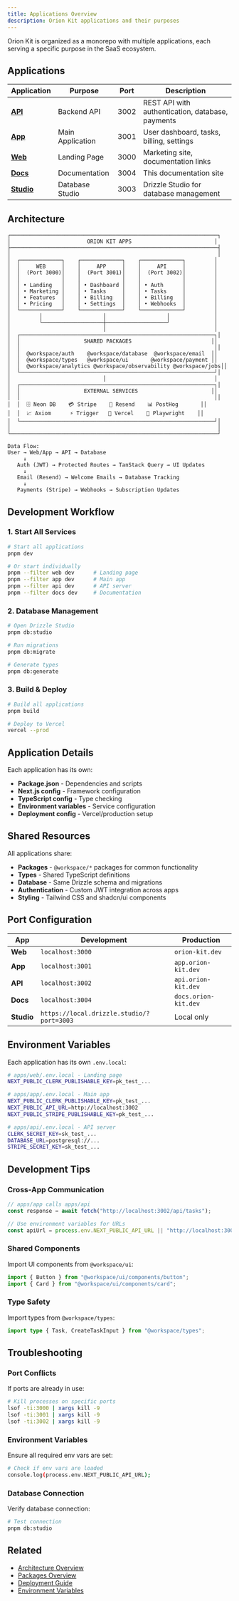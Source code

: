 ```yaml
---
title: Applications Overview
description: Orion Kit applications and their purposes
---
```


Orion Kit is organized as a monorepo with multiple applications, each serving a specific purpose in the SaaS ecosystem.

## Applications

| Application                | Purpose          | Port | Description                                      |
| -------------------------- | ---------------- | ---- | ------------------------------------------------ |
| **[API](/apps/api)**       | Backend API      | 3002 | REST API with authentication, database, payments |
| **[App](/apps/app)**       | Main Application | 3001 | User dashboard, tasks, billing, settings         |
| **[Web](/apps/web)**       | Landing Page     | 3000 | Marketing site, documentation links              |
| **[Docs](/apps/docs)**     | Documentation    | 3004 | This documentation site                          |
| **[Studio](/apps/studio)** | Database Studio  | 3003 | Drizzle Studio for database management           |

## Architecture

```
┌─────────────────────────────────────────────────────────────────┐
│                        ORION KIT APPS                          │
├─────────────────────────────────────────────────────────────────┤
│                                                                 │
│  ┌─────────────┐    ┌─────────────┐    ┌─────────────┐         │
│  │     WEB     │    │     APP     │    │     API     │         │
│  │  (Port 3000)│    │  (Port 3001)│    │  (Port 3002)│         │
│  │             │    │             │    │             │         │
│  │ • Landing   │    │ • Dashboard │    │ • Auth      │         │
│  │ • Marketing │    │ • Tasks     │    │ • Tasks     │         │
│  │ • Features  │    │ • Billing   │    │ • Billing   │         │
│  │ • Pricing   │    │ • Settings  │    │ • Webhooks  │         │
│  └─────────────┘    └─────────────┘    └─────────────┘         │
│         │                   │                   │              │
│         └───────────────────┼───────────────────┘              │
│                             │                                  │
│  ┌─────────────────────────────────────────────────────────────┐│
│  │                    SHARED PACKAGES                         ││
│  │                                                             ││
│  │  @workspace/auth    @workspace/database  @workspace/email  ││
│  │  @workspace/types   @workspace/ui       @workspace/payment ││
│  │  @workspace/analytics @workspace/observability @workspace/jobs││
│  └─────────────────────────────────────────────────────────────┘│
│                             │                                  │
│  ┌─────────────────────────────────────────────────────────────┐│
│  │                    EXTERNAL SERVICES                       ││
│  │                                                             ││
│  │  🗄️ Neon DB    💳 Stripe    📧 Resend    📊 PostHog       ││
│  │  📈 Axiom      ⚡ Trigger   🎨 Vercel    🧪 Playwright    ││
│  └─────────────────────────────────────────────────────────────┘│
│                                                                 │
└─────────────────────────────────────────────────────────────────┘

Data Flow:
User → Web/App → API → Database
     ↓
   Auth (JWT) → Protected Routes → TanStack Query → UI Updates
     ↓
   Email (Resend) → Welcome Emails → Database Tracking
     ↓
   Payments (Stripe) → Webhooks → Subscription Updates
```

## Development Workflow

### 1. **Start All Services**

```bash
# Start all applications
pnpm dev

# Or start individually
pnpm --filter web dev      # Landing page
pnpm --filter app dev      # Main app
pnpm --filter api dev      # API server
pnpm --filter docs dev     # Documentation
```

### 2. **Database Management**

```bash
# Open Drizzle Studio
pnpm db:studio

# Run migrations
pnpm db:migrate

# Generate types
pnpm db:generate
```

### 3. **Build & Deploy**

```bash
# Build all applications
pnpm build

# Deploy to Vercel
vercel --prod
```

## Application Details

Each application has its own:

- **Package.json** - Dependencies and scripts
- **Next.js config** - Framework configuration
- **TypeScript config** - Type checking
- **Environment variables** - Service configuration
- **Deployment config** - Vercel/production setup

## Shared Resources

All applications share:

- **Packages** - `@workspace/*` packages for common functionality
- **Types** - Shared TypeScript definitions
- **Database** - Same Drizzle schema and migrations
- **Authentication** - Custom JWT integration across apps
- **Styling** - Tailwind CSS and shadcn/ui components

## Port Configuration

| App        | Development                               | Production           |
| ---------- | ----------------------------------------- | -------------------- |
| **Web**    | `localhost:3000`                          | `orion-kit.dev`      |
| **App**    | `localhost:3001`                          | `app.orion-kit.dev`  |
| **API**    | `localhost:3002`                          | `api.orion-kit.dev`  |
| **Docs**   | `localhost:3004`                          | `docs.orion-kit.dev` |
| **Studio** | `https://local.drizzle.studio/?port=3003` | Local only           |

## Environment Variables

Each application has its own `.env.local`:

```bash
# apps/web/.env.local - Landing page
NEXT_PUBLIC_CLERK_PUBLISHABLE_KEY=pk_test_...

# apps/app/.env.local - Main app
NEXT_PUBLIC_CLERK_PUBLISHABLE_KEY=pk_test_...
NEXT_PUBLIC_API_URL=http://localhost:3002
NEXT_PUBLIC_STRIPE_PUBLISHABLE_KEY=pk_test_...

# apps/api/.env.local - API server
CLERK_SECRET_KEY=sk_test_...
DATABASE_URL=postgresql://...
STRIPE_SECRET_KEY=sk_test_...
```

## Development Tips

### **Cross-App Communication**

```typescript
// apps/app calls apps/api
const response = await fetch("http://localhost:3002/api/tasks");

// Use environment variables for URLs
const apiUrl = process.env.NEXT_PUBLIC_API_URL || "http://localhost:3002";
```

### **Shared Components**

Import UI components from `@workspace/ui`:

```typescript
import { Button } from "@workspace/ui/components/button";
import { Card } from "@workspace/ui/components/card";
```

### **Type Safety**

Import types from `@workspace/types`:

```typescript
import type { Task, CreateTaskInput } from "@workspace/types";
```

## Troubleshooting

### **Port Conflicts**

If ports are already in use:

```bash
# Kill processes on specific ports
lsof -ti:3000 | xargs kill -9
lsof -ti:3001 | xargs kill -9
lsof -ti:3002 | xargs kill -9
```

### **Environment Variables**

Ensure all required env vars are set:

```bash
# Check if env vars are loaded
console.log(process.env.NEXT_PUBLIC_API_URL);
```

### **Database Connection**

Verify database connection:

```bash
# Test connection
pnpm db:studio
```

## Related

- [Architecture Overview](/architecture/overview)
- [Packages Overview](/packages)
- [Deployment Guide](/guide/deployment)
- [Environment Variables](/guide/environment-variables)
